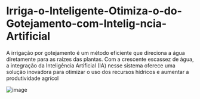 # Irriga-o-Inteligente-Otimiza-o-do-Gotejamento-com-Intelig-ncia-Artificial
A irrigação por gotejamento é um método eficiente que direciona a água diretamente para as raízes das plantas. Com a crescente escassez de água, a integração da Inteligência Artificial (IA) nesse sistema oferece uma solução inovadora para otimizar o uso dos recursos hídricos e aumentar a produtividade agrícol




![image](https://github.com/user-attachments/assets/5429cee5-c72a-4bf9-9960-ce75561bde2b)
